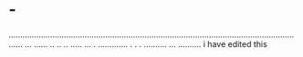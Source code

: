 # -
.................................................................................................................................. ... ...... .. .. .. ..... ... . ............. . . . .......... ... ..........
i have edited this
